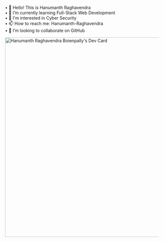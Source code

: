 • 👋 Hello! This is Hanumanth Raghavendra  
• 🌱 I’m currently learning Full-Stack Web Development  
• 🐉 I'm interested in Cyber Security  
• 📫 How to reach me: Hanumanth-Raghavendra  
• 👯 I’m looking to collaborate on GitHub

<a href="https://app.daily.dev/hackingpanda"><img src="https://api.daily.dev/devcards/v2/KHBiB6FcqsJ3LEFAUeAZE.png?type=wide&r=sor" width="652" alt="Hanumanth Raghavendra Boienpally's Dev Card"/></a>
<!--
**Hanumanth-Raghavendra/Hanumanth-Raghavendra** is a ✨ _special_ ✨ repository because its `README.md` (this file) appears on your GitHub profile.

Here are some ideas to get you started:

- 🔭 I’m currently working on ...
- 👯 I’m looking to collaborate on ...
- 🤔 I’m looking for help with ...
- 💬 Ask me about ...
- 📫 How to reach me: ...
- 😄 Pronouns: ...
- ⚡ Fun fact: ...
-->
